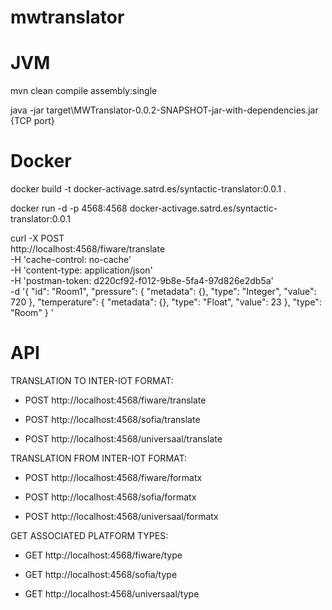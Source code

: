 # mwtranslator


# JVM


mvn clean compile assembly:single


java -jar target\MWTranslator-0.0.2-SNAPSHOT-jar-with-dependencies.jar {TCP port}


# Docker


docker build -t docker-activage.satrd.es/syntactic-translator:0.0.1 .

docker run -d -p 4568:4568 docker-activage.satrd.es/syntactic-translator:0.0.1

curl -X POST \
  http://localhost:4568/fiware/translate \
  -H 'cache-control: no-cache' \
  -H 'content-type: application/json' \
  -H 'postman-token: d220cf92-f012-9b8e-5fa4-97d826e2db5a' \
  -d '{
    "id": "Room1",
    "pressure": {
        "metadata": {},
        "type": "Integer",
        "value": 720
    },
    "temperature": {
        "metadata": {},
        "type": "Float",
        "value": 23
    },
    "type": "Room"
}
'


# API


TRANSLATION TO INTER-IOT FORMAT:

* POST http://localhost:4568/fiware/translate

* POST http://localhost:4568/sofia/translate

* POST http://localhost:4568/universaal/translate



TRANSLATION FROM INTER-IOT FORMAT:

* POST http://localhost:4568/fiware/formatx

* POST http://localhost:4568/sofia/formatx

* POST http://localhost:4568/universaal/formatx



GET ASSOCIATED PLATFORM TYPES:

* GET http://localhost:4568/fiware/type

* GET http://localhost:4568/sofia/type

* GET http://localhost:4568/universaal/type
